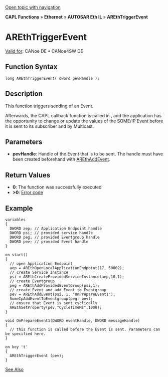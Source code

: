 [Open topic with navigation](../../../../../../CANoeDEFamily.htm#Topics/CAPLFunctions/IP/AUTOSARethIL/Functions/CAPLfunctionAREthTriggerEvent.md)

**CAPL Functions** » **Ethernet** » **AUTOSAR Eth IL** » **AREthTriggerEvent**

# AREthTriggerEvent

[Valid for](../../../../Shared/FeatureAvailability.md): CANoe DE • CANoe4SW DE

## Function Syntax

```plaintext
long AREthTriggerEvent( dword pevHandle );
```

## Description

This function triggers sending of an Event.

Afterwards, the CAPL callback function is called in [<OnAREthPrepareEvent>](CAPLfunctionOnAREthPrepareEvent.md), and the application has the opportunity to change or update the values of the SOME/IP Event before it is sent to its subscriber and by Multicast.

## Parameters

- **pevHandle**: Handle of the Event that is to be sent. The handle must have been created beforehand with [AREthAddEvent](CAPLfunctionAREthAddEvent.md).

## Return Values

- **0**: The function was successfully executed
- **>0**: [Error code](../CAPLfunctionsAREthILErrorCodes.md)

## Example

```plaintext
variables
{
  DWORD aep; // Application Endpoint handle
  DWORD psi; // provided service handle
  DWORD peg; // provided Eventgroup handle
  DWORD pev; // provided Event handle
}

on start()
{
  // open Application Endpoint
  aep = AREthOpenLocalApplicationEndpoint(17, 50002);
  // create Service Instance
  psi = AREthCreateProvidedServiceInstance(aep,10,1);
  // create Eventgroup
  peg = AREthAddProvidedEventGroup(psi,1);
  // create Event and add Event to Eventgroup
  pev = AREthAddEvent(psi, 1, "OnPrepareEvent1");
  SomeIpAddEventToEventgroup(peg, pev);
  // ensure that Event is sent cyclically
  AREthSetProperty(pev,"CycleTimeMs",1000);
}

void OnPrepareEvent1(DWORD eventHandle, DWORD messageHandle)
{
  // this function is called before the Event is sent. Parameters can be specified here.
}

on key 't'
{
  AREthTriggerEvent (pev);
}
```

[See Also](javascript:void(0);)